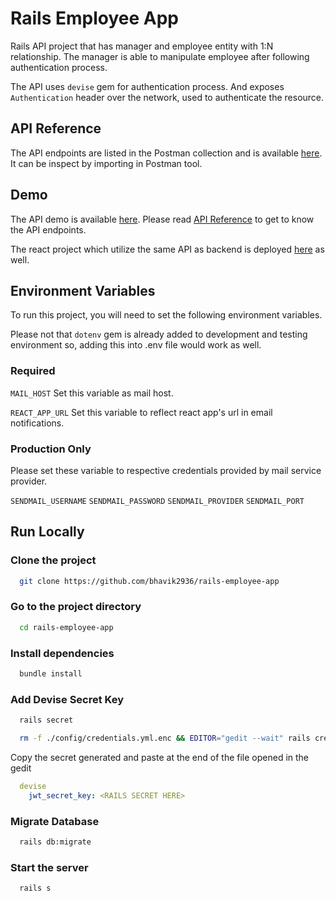 # Rails Employee App

Rails API project that has manager and employee entity with 1:N relationship.
The manager is able to manipulate employee after following authentication process.

The API uses `devise` gem for authentication process. And exposes `Authentication` header over the network, used to authenticate the resource.

## API Reference

The API endpoints are listed in the Postman collection and is available [here](https://www.getpostman.com/collections/3d79c409ba10a4a6d4c3). It can be inspect by importing in Postman tool.

## Demo

The API demo is available [here](https://rails-employee-app.herokuapp.com). Please read [API Reference](#api-reference) to get to know the API endpoints.

The react project which utilize the same API as backend is deployed [here](https://react-employee-app.netlify.app) as well.

## Environment Variables

To run this project, you will need to set the following environment variables.


Please not that `dotenv` gem is already added to development and testing environment so, adding this into .env file would work as well.

### Required

`MAIL_HOST`
Set this variable as mail host.

`REACT_APP_URL`
Set this variable to reflect react app's url in email notifications.

### Production Only

Please set these variable to respective credentials provided by mail service provider.

`SENDMAIL_USERNAME`
`SENDMAIL_PASSWORD`
`SENDMAIL_PROVIDER`
`SENDMAIL_PORT`

## Run Locally

### Clone the project

```bash
  git clone https://github.com/bhavik2936/rails-employee-app
```

### Go to the project directory

```bash
  cd rails-employee-app
```

### Install dependencies

```bash
  bundle install
```

### Add Devise Secret Key

```bash
  rails secret

  rm -f ./config/credentials.yml.enc && EDITOR="gedit --wait" rails credentials:edit
```

Copy the secret generated and paste at the end of the file opened in the gedit

```yml
  devise
    jwt_secret_key: <RAILS SECRET HERE>
```

### Migrate Database

```bash
  rails db:migrate
```

### Start the server

```bash
  rails s
```
